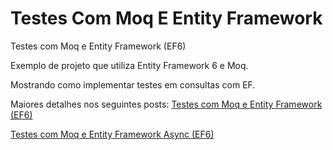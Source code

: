 Testes Com Moq E Entity Framework
============================

Testes com Moq e Entity Framework (EF6)

Exemplo de projeto que utiliza Entity Framework 6 e Moq.

Mostrando como implementar testes em consultas com EF.

Maiores detalhes nos seguintes posts:
[Testes com Moq e Entity Framework (EF6)](http://www.rodolfofadino.com.br/2014/05/testes-com-moq-e-entity-framework-ef6/)

[Testes com Moq e Entity Framework Async (EF6)](http://www.rodolfofadino.com.br/2014/07/testes-com-moq-e-entity-framework-async/)

